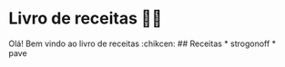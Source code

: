 # Livro de receitas :man_cook:
  Olá! Bem vindo ao livro de receitas :chikcen:
  	## Receitas
	* strogonoff
	* pave
